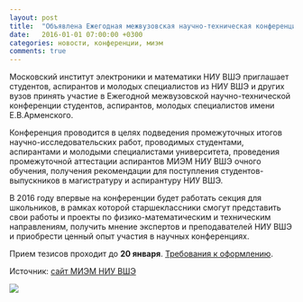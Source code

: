 ```yaml
---
layout: post
title:  "Объявлена Ежегодная межвузовская научно-техническая конференция студентов, аспирантов и молодых специалистов имени Е.В.Арменского"
date:   2016-01-01 07:00:00 +0300
categories: новости, конференции, миэм
comments: true
---
```


Московский институт электроники и математики НИУ ВШЭ приглашает студентов, аспирантов и молодых специалистов из НИУ ВШЭ и других вузов принять участие в Ежегодной межвузовской научно-технической конференции студентов, аспирантов, молодых специалистов имени Е.В.Арменского.

Конференция проводится в целях подведения промежуточных итогов научно-исследовательских работ, проводимых студентами, аспирантами и молодыми специалистами университета, проведения промежуточной аттестации аспирантов МИЭМ НИУ ВШЭ очного обучения, получения рекомендации для поступления студентов-выпускников в магистратуру и аспирантуру НИУ ВШЭ.

В 2016 году впервые на конференции будет работать секция для школьников, в рамках которой старшеклассники смогут представить свои работы и проекты по физико-математическим и техническим направлениям, получить мнение экспертов и преподавателей НИУ ВШЭ и приобрести ценный опыт участия в научных конференциях.

Прием тезисов проходит до **20 января**. [Требования к оформлению](https://miem.hse.ru/armntk/report).

Источник: [сайт МИЭМ НИУ ВШЭ](https://miem.hse.ru/armntk)

![](https://www.hse.ru/images/miem/hse_miem_logo.png)
